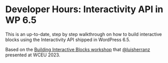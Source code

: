 # Developer Hours: Interactivity API in WP 6.5

This is an up-to-date, step by step walkthrough on how to build interactive blocks using the Interactivity API shipped in WordPress 6.5.

Based on the [Building Interactive Blocks workshop](https://github.com/luisherranz/wceu2023/tree/main) that [@luisherranz](https://github.com/luisherranz) presented at WCEU 2023.
